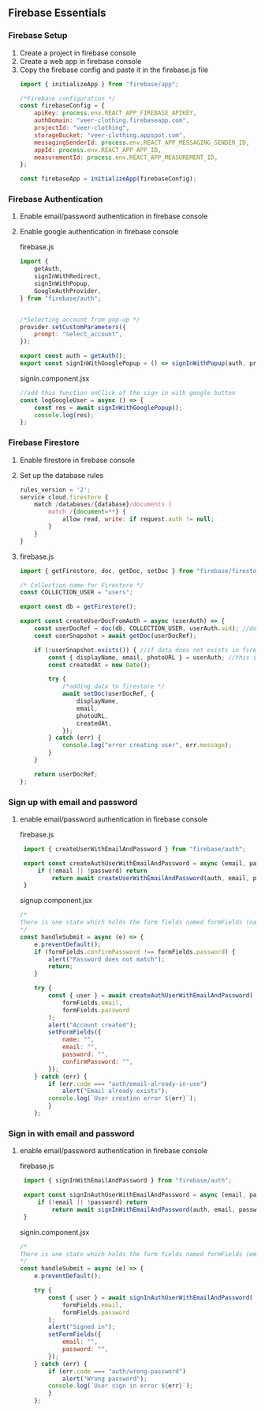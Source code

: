 ## Firebase Essentials

### Firebase Setup
1. Create a project in firebase console
2. Create a web app in firebase console
3. Copy the firebase config and paste it in the firebase.js file
	```js
	import { initializeApp } from "firebase/app";

	/*Firebase configuration */
	const firebaseConfig = {
		apiKey: process.env.REACT_APP_FIREBASE_APIKEY,
		authDomain: "veer-clothing.firebaseapp.com",
		projectId: "veer-clothing",
		storageBucket: "veer-clothing.appspot.com",
		messagingSenderId: process.env.REACT_APP_MESSAGING_SENDER_ID,
		appId: process.env.REACT_APP_APP_ID,
		measurementId: process.env.REACT_APP_MEASUREMENT_ID,
	};

	const firebaseApp = initializeApp(firebaseConfig);
	```

### Firebase Authentication
1. Enable email/password authentication in firebase console
2. Enable google authentication in firebase console
   
   firebase.js
	```js
	import {
		getAuth,
		signInWithRedirect,
		signInWithPopup,
		GoogleAuthProvider,
	} from "firebase/auth";


	/*Selecting account from pop-up */
	provider.setCustomParameters({
		prompt: "select_account",
	});

	export const auth = getAuth();
	export const signInWithGooglePopup = () => signInWithPopup(auth, provider); //signin with pop up display
	```

	signin.component.jsx
	```js
	//add this function onClick of the sign in with google button
	const logGoogleUser = async () => {
		const res = await signInWithGooglePopup();
		console.log(res);
	};
	```

### Firebase Firestore

1. Enable firestore in firebase console
2. Set up the database rules
	```js
	rules_version = '2';
	service cloud.firestore {
		match /databases/{database}/documents {
			match /{document=**} {
				allow read, write: if request.auth != null;
			}
		}
	}
	```
3. firebase.js
   
	```js
	import { getFirestore, doc, getDoc, setDoc } from "firebase/firestore";

	/* Collection name for Firestore */
	const COLLECTION_USER = "users";

	export const db = getFirestore();

	export const createUserDocFromAuth = async (userAuth) => {
		const userDocRef = doc(db, COLLECTION_USER, userAuth.uid); //doc ref for logged in user 
		const userSnapshot = await getDoc(userDocRef);

		if (!userSnapshot.exists()) { //if data does not exists in firestore
			const { displayName, email, photoURL } = userAuth; //this is the info which we need at this time
			const createdAt = new Date();

			try {
				/*adding data to firestore */
				await setDoc(userDocRef, {
					displayName,
					email,
					photoURL,
					createdAt,
				});
			} catch (err) {
				console.log("error creating user", err.message);
			}
		}

		return userDocRef;
	};
	```

### Sign up with email and password

1. enable email/password authentication in firebase console
   
   firebase.js
   ```js
	import { createUserWithEmailAndPassword } from "firebase/auth";

	export const createAuthUserWithEmailAndPassword = async (email, password) => {
		if (!email || !password) return
			return await createUserWithEmailAndPassword(auth, email, password)
	}
	```

	signup.component.jsx
	```js
	/*
	There is one state which holds the form fields named formFields (name, email, password, confirmPassword)
	*/
	const handleSubmit = async (e) => {
		e.preventDefault();
		if (formFields.confirmPassword !== formFields.password) {
			alert("Password does not match");
			return;
		}

		try {
			const { user } = await createAuthUserWithEmailAndPassword(
				formFields.email,
				formFields.password
			);
			alert("Account created");
			setFormFields({
				name: "",
				email: "",
				password: "",
				confirmPassword: "",
			});
		} catch (err) {
			if (err.code === "auth/email-already-in-use")
				alert("Email already exists");
			console.log(`User creation error ${err}`);
			}
 		};

### Sign in with email and password

1. enable email/password authentication in firebase console
   
   firebase.js
   ```js
	import { signInWithEmailAndPassword } from "firebase/auth";

	export const signInAuthUserWithEmailAndPassword = async (email, password) => {
		if (!email || !password) return
			return await signInWithEmailAndPassword(auth, email, password)
	}
	```

	signin.component.jsx
	```js
	/*
	There is one state which holds the form fields named formFields (email, password)
	*/
	const handleSubmit = async (e) => {
		e.preventDefault();

		try {
			const { user } = await signInAuthUserWithEmailAndPassword(
				formFields.email,
				formFields.password
			);
			alert("Signed in");
			setFormFields({
				email: "",
				password: "",
			});
		} catch (err) {
			if (err.code === "auth/wrong-password")
				alert("Wrong password");
			console.log(`User sign in error ${err}`);
			}
 		};
	```